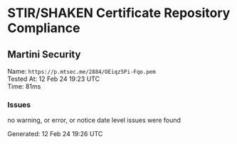 # STIR/SHAKEN Certificate Repository Compliance

## Martini Security

Name: `https://p.mtsec.me/2884/OEiqz5Pi-Fqo.pem`\
Tested At: 12 Feb 24 19:23 UTC\
Time: 81ms

### Issues

no warning, or error, or notice date level issues were found

Generated: 12 Feb 24 19:26 UTC